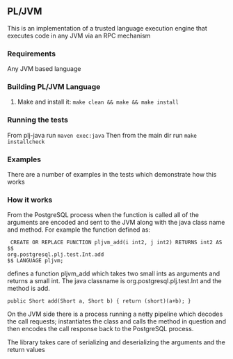## PL/JVM

This is an implementation of a trusted language execution engine that executes
code in any JVM via an RPC mechanism

### Requirements

Any JVM based language

### Building PL/JVM Language

1. Make and install it: `make clean && make && make install`


### Running the tests
 From plj-java run `maven exec:java`
 Then from the main dir run `make installcheck`
 
 ### Examples
 
 There are a number of examples in the tests which demonstrate how this works
 
 ### How it works
 
 From the PostgreSQL process when the function is called all of the arguments are encoded and sent to the JVM along with the java class name and method. For example the function defined as:

```
 CREATE OR REPLACE FUNCTION pljvm_add(i int2, j int2) RETURNS int2 AS $$
org.postgresql.plj.test.Int.add
$$ LANGUAGE pljvm;
```

defines a function pljvm_add which takes two small ints as arguments and returns a small int. The java classname is org.postgresql.plj.test.Int and the method is add.
```
public Short add(Short a, Short b) { return (short)(a+b); }
```

 On the JVM side there is a process running a netty pipeline which decodes the call requests; instantiates the class and calls the method in question and then encodes the call response back to the PostgreSQL process.
 
 The library takes care of serializing and deserializing the arguments and the return values
 

